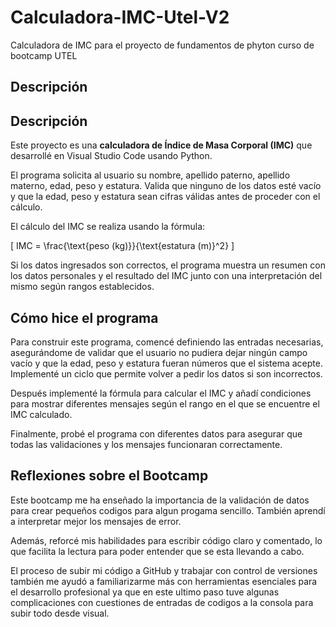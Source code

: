 # Calculadora-IMC-Utel-V2
Calculadora de IMC para el proyecto de fundamentos de phyton curso de bootcamp UTEL

## Descripción
## Descripción

Este proyecto es una **calculadora de Índice de Masa Corporal (IMC)** que desarrollé en Visual Studio Code usando Python.

El programa solicita al usuario su nombre, apellido paterno, apellido materno, edad, peso y estatura. Valida que ninguno de los datos esté vacío y que la edad, peso y estatura sean cifras válidas antes de proceder con el cálculo.

El cálculo del IMC se realiza usando la fórmula:

\[
IMC = \frac{\text{peso (kg)}}{\text{estatura (m)}^2}
\]

Si los datos ingresados son correctos, el programa muestra un resumen con los datos personales y el resultado del IMC junto con una interpretación del mismo según rangos establecidos.

## Cómo hice el programa

Para construir este programa, comencé definiendo las entradas necesarias, asegurándome de validar que el usuario no pudiera dejar ningún campo vacío y que la edad, peso y estatura fueran números que el sistema acepte. Implementé un ciclo que permite volver a pedir los datos si son incorrectos.

Después implementé la fórmula para calcular el IMC y añadí condiciones para mostrar diferentes mensajes según el rango en el que se encuentre el IMC calculado.

Finalmente, probé el programa con diferentes datos para asegurar que todas las validaciones y los mensajes funcionaran correctamente.

## Reflexiones sobre el Bootcamp

Este bootcamp me ha enseñado la importancia de la validación de datos para crear pequeños codigos para algun progama sencillo. También aprendí a interpretar mejor los mensajes de error.

Además, reforcé mis habilidades para escribir código claro y comentado, lo que facilita la lectura para poder entender que se esta llevando a cabo.

El proceso de subir mi código a GitHub y trabajar con control de versiones también me ayudó a familiarizarme más con herramientas esenciales para el desarrollo profesional ya que en este ultimo paso tuve algunas complicaciones con cuestiones de entradas de codigos a la consola para subir todo desde visual.
